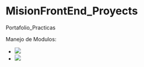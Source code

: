 # MisionFrontEnd_Proyects
Portafolio_Practicas


Manejo de Modulos:

<ul>
        <li><a href="Modulo1"><img src="https://img.shields.io/badge/MODULO-%20%20UNO%20-brightgreen?style=for-the-badge"/> </a></li>
        <li>
        <a href="Modulo1"><img src="https://img.shields.io/badge/MODULO-%20%DOS%20-brightgreen?style=for-the-badge"/> </a></li>
</ul>
  
  
